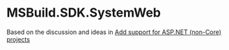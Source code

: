 ﻿# MSBuild.SDK.SystemWeb

Based on the discussion and ideas in [Add support for ASP.NET (non-Core) projects](https://github.com/dotnet/project-system/issues/2670)